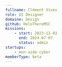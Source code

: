 ```yaml
---
fullname: Clément Vives
role: UI Designer
domaine: Design
github: HeloThereMSC
missions:
    - start: 2023-12-03
      end: 2024-07-07
      status: admin
startups:
    - mon-aide-cyber
memberType: beta
---
```

